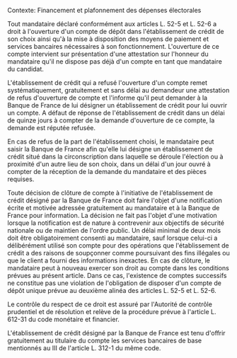 Contexte: Financement et plafonnement des dépenses électorales

Tout mandataire déclaré conformément aux articles L. 52-5 et L. 52-6 a droit à l'ouverture d'un compte de dépôt dans l'établissement de crédit de son choix ainsi qu'à la mise à disposition des moyens de paiement et services bancaires nécessaires à son fonctionnement. L'ouverture de ce compte intervient sur présentation d'une attestation sur l'honneur du mandataire qu'il ne dispose pas déjà d'un compte en tant que mandataire du candidat.

L'établissement de crédit qui a refusé l'ouverture d'un compte remet systématiquement, gratuitement et sans délai au demandeur une attestation de refus d'ouverture de compte et l'informe qu'il peut demander à la Banque de France de lui désigner un établissement de crédit pour lui ouvrir un compte. A défaut de réponse de l'établissement de crédit dans un délai de quinze jours à compter de la demande d'ouverture de ce compte, la demande est réputée refusée.

En cas de refus de la part de l'établissement choisi, le mandataire peut saisir la Banque de France afin qu'elle lui désigne un établissement de crédit situé dans la circonscription dans laquelle se déroule l'élection ou à proximité d'un autre lieu de son choix, dans un délai d'un jour ouvré à compter de la réception de la demande du mandataire et des pièces requises.

Toute décision de clôture de compte à l'initiative de l'établissement de crédit désigné par la Banque de France doit faire l'objet d'une notification écrite et motivée adressée gratuitement au mandataire et à la Banque de France pour information. La décision ne fait pas l'objet d'une motivation lorsque la notification est de nature à contrevenir aux objectifs de sécurité nationale ou de maintien de l'ordre public. Un délai minimal de deux mois doit être obligatoirement consenti au mandataire, sauf lorsque celui-ci a délibérément utilisé son compte pour des opérations que l'établissement de crédit a des raisons de soupçonner comme poursuivant des fins illégales ou que le client a fourni des informations inexactes. En cas de clôture, le mandataire peut à nouveau exercer son droit au compte dans les conditions prévues au présent article. Dans ce cas, l'existence de comptes successifs ne constitue pas une violation de l'obligation de disposer d'un compte de dépôt unique prévue au deuxième alinéa des articles L. 52-5 et L. 52-6.

Le contrôle du respect de ce droit est assuré par l'Autorité de contrôle prudentiel et de résolution et relève de la procédure prévue à l'article L. 612-31 du code monétaire et financier.

L'établissement de crédit désigné par la Banque de France est tenu d'offrir gratuitement au titulaire du compte les services bancaires de base mentionnés au III de l'article L. 312-1 du même code.